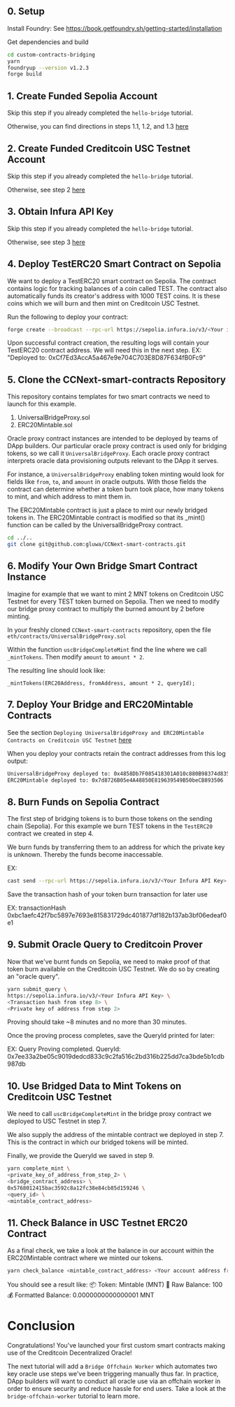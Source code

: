 ## 0. Setup
Install Foundry: See https://book.getfoundry.sh/getting-started/installation 

Get dependencies and build
```sh
cd custom-contracts-bridging
yarn
foundryup --version v1.2.3
forge build
```

## 1. Create Funded Sepolia Account
Skip this step if you already completed the `hello-bridge` tutorial.

Otherwise, you can find directions in steps 1.1, 1.2, and 1.3 [here](../hello-bridge/README.md)

## 2. Create Funded Creditcoin USC Testnet Account
Skip this step if you already completed the `hello-bridge` tutorial.

Otherwise, see step 2 [here](../hello-bridge/README.md)

## 3. Obtain Infura API Key
Skip this step if you already completed the `hello-bridge` tutorial.

Otherwise, see step 3 [here](../hello-bridge/README.md)

## 4. Deploy TestERC20 Smart Contract on Sepolia
We want to deploy a TestERC20 smart contract on Sepolia. The contract contains logic for tracking balances of a coin called TEST. The contract also automatically funds its creator's address with 1000 TEST coins. It is these coins which we will burn and then mint on Creditcoin USC Testnet.

Run the following to deploy your contract:

```sh
forge create --broadcast --rpc-url https://sepolia.infura.io/v3/<Your infura API Key> --private-key 0x<key you funded with Sepolia ETH> TestERC20
```

Upon successful contract creation, the resulting logs will contain your TestERC20 contract address. We will need this in the next step.
EX: "Deployed to: 0xCf7Ed3AccA5a467e9e704C703E8D87F634fB0Fc9"

## 5. Clone the CCNext-smart-contracts Repository
This repository contains templates for two smart contracts we need to launch for this example.

1. UniversalBridgeProxy.sol
2. ERC20Mintable.sol

Oracle proxy contract instances are intended to be deployed by teams of DApp builders. Our particular oracle proxy contract is used only for bridging tokens, so we call it `UniversalBridgeProxy`. Each oracle proxy contract interprets oracle data provisioning outputs relevant to the DApp it serves. 

For instance, a `UniversalBridgeProxy` enabling token minting would look for fields like `from`, `to`, and `amount` in oracle outputs. With those fields the contract can determine whether a token burn took place, how many tokens to mint, and which address to mint them in.

The ERC20Mintable contract is just a place to mint our newly bridged tokens in. The ERC20Mintable contract is modified so that its _mint() function can be called by the UniversalBridgeProxy contract.

```sh
cd ../..
git clone git@github.com:gluwa/CCNext-smart-contracts.git
```

## 6. Modify Your Own Bridge Smart Contract Instance
Imagine for example that we want to mint 2 MNT tokens on Creditcoin USC Testnet for every TEST token burned on Sepolia. Then we need to modify our bridge proxy contract to multiply the burned amount by 2 before minting.

In your freshly cloned `CCNext-smart-contracts` repository, open the file `eth/contracts/UniversalBridgeProxy.sol`

Within the function `uscBridgeCompleteMint` find the line where we call `_mintTokens`. Then modify `amount` to `amount * 2`.

The resulting line should look like:
```sol
_mintTokens(ERC20Address, fromAddress, amount * 2, queryId);
```

## 7. Deploy Your Bridge and ERC20Mintable Contracts
See the section `Deploying UniversalBridgeProxy and ERC20Mintable Contracts on Creditcoin USC Testnet` [here](https://github.com/gluwa/CCNext-smart-contracts/blob/main/README.md)

When you deploy your contracts retain the contract addresses from this log output:
```sh
UniversalBridgeProxy deployed to: 0x4858Db7F085418301A010c880B98374d83533fa2
ERC20Mintable deployed to: 0x7d8726B05e4A48850E819639549B50beCB893506
```

## 8. Burn Funds on Sepolia Contract
The first step of bridging tokens is to burn those tokens on the sending chain (Sepolia). For this example we burn TEST tokens in the `TestERC20` contract we created in step 4.

We burn funds by transferring them to an address for which the private key is unknown. Thereby the funds become inaccessable.

EX:
```sh
cast send --rpc-url https://sepolia.infura.io/v3/<Your Infura API Key> <Contract address from step 4> "burn(uint256)" "50" --private-key <key you funded with Sepolia ETH>
```

Save the transaction hash of your token burn transaction for later use

EX:
transactionHash         0xbc1aefc42f7bc5897e7693e815831729dc401877df182b137ab3bf06edeaf0e1

## 9. Submit Oracle Query to Creditcoin Prover
Now that we've burnt funds on Sepolia, we need to make proof of that token burn available on the Creditcoin USC Testnet. We do so by creating an "oracle query".

```sh
yarn submit_query \
https://sepolia.infura.io/v3/<Your Infura API Key> \
<Transaction hash from step 8> \
<Private key of address from step 2>
```

Proving should take ~8 minutes and no more than 30 minutes.

Once the proving process completes, save the QueryId printed for later:

EX:
Query Proving completed. QueryId: 0x7ee33a2be05c9019dedcd833c9c2fa516c2bd316b225dd7ca3bde5b1cdb987db

## 10. Use Bridged Data to Mint Tokens on Creditcoin USC Testnet
We need to call `uscBridgeCompleteMint` in the bridge proxy contract we deployed to USC Testnet in step 7.

We also supply the address of the mintable contract we deployed in step 7. This is the contract in which our bridged tokens will be minted.

Finally, we provide the QueryId we saved in step 9.

```sh
yarn complete_mint \
<private_key_of_address_from_step_2> \
<bridge_contract_address> \
0x5768012415bac3592c8a12fc38e84cb85d159246 \
<query_id> \
<mintable_contract_address>
```

## 11. Check Balance in USC Testnet ERC20 Contract
As a final check, we take a look at the balance in our account within the ERC20Mintable contract where we minted our tokens.

```sh
yarn check_balance <mintable_contract_address> <Your account address from Sepolia>
```

You should see a result like:
📦 Token: Mintable (MNT)
🧾 Raw Balance: 100
💰 Formatted Balance: 0.0000000000000001 MNT

# Conclusion
Congratulations! You've launched your first custom smart contracts making use of the Creditcoin Decentralized Oracle!

The next tutorial will add a `Bridge Offchain Worker` which automates two key oracle use steps we've been triggering manually thus far. In practice, DApp builders will want to conduct all oracle use via an offchain worker in order to ensure security and reduce hassle for end users. Take a look at the `bridge-offchain-worker` tutorial to learn more.